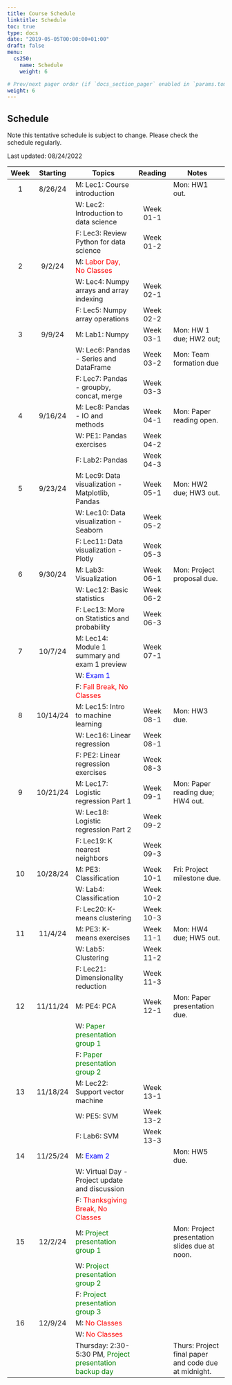 ```yaml
---
title: Course Schedule
linktitle: Schedule
toc: true
type: docs
date: "2019-05-05T00:00:00+01:00"
draft: false
menu:
  cs250:
    name: Schedule
    weight: 6

# Prev/next pager order (if `docs_section_pager` enabled in `params.toml`)
weight: 6
---
```


## Schedule

Note this tentative schedule is subject to change. Please check the schedule regularly.

Last updated: 08/24/2022

| Week | Starting |                          Topics                         |  Reading  |                         Notes                        |
|:----:|:--------:|---------------------------------------------------------|:---------:|------------------------------------------------------|
|   1  |  8/26/24 | M: Lec1: Course introduction                            |           | Mon: HW1 out.                                        |
|      |          | W: Lec2: Introduction to data science                   | Week 01-1 |                                                      |
|      |          | F: Lec3: Review Python for data science                 | Week 01-2 |                                                      |
|   2  |  9/2/24  | M: <span style="color:red;">Labor Day, No Classes</span>|           |                                                      |
|      |          | W: Lec4: Numpy arrays and array indexing                | Week 02-1 |                                                      |
|      |          | F: Lec5: Numpy array operations                         | Week 02-2 |                                                      |
|   3  |  9/9/24  | M: Lab1: Numpy                                          | Week 03-1 | Mon: HW 1 due; HW2 out;                              |
|      |          | W: Lec6: Pandas - Series and DataFrame                  | Week 03-2 | Mon: Team formation due                              |
|      |          | F: Lec7: Pandas - groupby, concat, merge                | Week 03-3 |                                                      |
|   4  |  9/16/24 | M: Lec8: Pandas - IO and methods                        | Week 04-1 | Mon: Paper reading open.                             |
|      |          | W: PE1: Pandas exercises                                | Week 04-2 |                                                      |
|      |          | F: Lab2: Pandas                                         | Week 04-3 |                                                      |
|   5  |  9/23/24 | M: Lec9: Data visualization - Matplotlib, Pandas        | Week 05-1 | Mon: HW2 due; HW3 out.                               |
|      |          | W: Lec10: Data visualization - Seaborn                  | Week 05-2 |                                                      |
|      |          | F: Lec11: Data visualization - Plotly                   | Week 05-3 |                                                      |
|   6  |  9/30/24 | M: Lab3: Visualization                                  | Week 06-1 | Mon: Project proposal due.                           |
|      |          | W: Lec12: Basic statistics                              | Week 06-2 |                                                      |
|      |          | F: Lec13: More on Statistics and probability            | Week 06-3 |                                                      |
|   7  |  10/7/24 | M: Lec14: Module 1 summary and exam 1 preview           | Week 07-1 |                                                      |
|      |          | W: <span style="color:blue;">Exam 1</span>              |           |                                                      |
|      |          | F: <span style="color:red;">Fall Break, No Classes</span>|           |                                                      |
|   8  | 10/14/24 | M: Lec15: Intro to machine learning                     | Week 08-1 | Mon: HW3 due.                                        |
|      |          | W: Lec16: Linear regression                             | Week 08-1 |                                                      |
|      |          | F: PE2: Linear regression exercises                     | Week 08-3 |                                                      |
|   9  | 10/21/24 | M: Lec17: Logistic regression Part 1                    | Week 09-1 | Mon: Paper reading due; HW4 out.                     |
|      |          | W: Lec18: Logistic regression Part 2                    | Week 09-2 |                                                      |
|      |          | F: Lec19: K nearest neighbors                           | Week 09-3 |                                                      |
|  10  | 10/28/24 | M: PE3: Classification                                  | Week 10-1 | Fri: Project milestone due.                          |
|      |          | W: Lab4: Classification                                 | Week 10-2 |                                                      |
|      |          | F: Lec20: K-means clustering                            | Week 10-3 |                                                      |
|  11  |  11/4/24 | M: PE3: K-means exercises                               | Week 11-1 | Mon: HW4 due; HW5 out.                               |
|      |          | W: Lab5: Clustering                                     | Week 11-2 |                                                      |
|      |          | F: Lec21: Dimensionality reduction                      | Week 11-3 |                                                      |
|  12  | 11/11/24 | M: PE4: PCA                                             | Week 12-1 | Mon: Paper presentation due.                         |
|      |          | W: <span style="color:green;">Paper presentation group 1</span>  |   |                                                      |
|      |          | F: <span style="color:green;">Paper presentation group 2</span>  |  |                                                      |
|  13  | 11/18/24 | M: Lec22: Support vector machine                        | Week 13-1 |                                                      |
|      |          | W: PE5: SVM                                             | Week 13-2 |                                                      |
|      |          | F: Lab6: SVM                                            | Week 13-3 |                                                      |
|  14  | 11/25/24 | M: <span style="color:blue;">Exam 2</span>              |           | Mon: HW5 due.                                        |
|      |          | W: Virtual Day - Project update and discussion          |           |                                                      |
|      |          | F: <span style="color:red;">Thanksgiving Break, No Classes</span>|           |                                                      |
|  15  |  12/2/24 | M: <span style="color:green;">Project presentation group 1</span> |           | Mon: Project presentation slides due at noon.        |
|      |          | W: <span style="color:green;">Project presentation group 2</span> |           |                                                      |
|      |          | F: <span style="color:green;">Project presentation group 3</span> |           |                                                      |
|  16  |  12/9/24 | M: <span style="color:red;">No Classes</span>           |           |                                                      |
|      |          | W: <span style="color:red;">No Classes</span>           |           |                                                      |
|      |          | Thursday: 2:30-5:30 PM, <span style="color:green;">Project presentation backup day</span> |           | Thurs: Project final paper and code due at midnight. |
